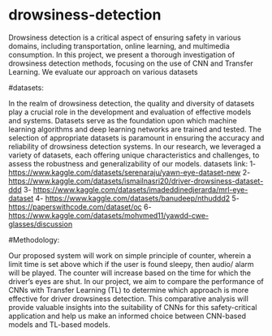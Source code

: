 # drowsiness-detection
Drowsiness detection is a critical aspect of ensuring safety in various domains, including transportation, online learning, and multimedia consumption. In this project, we present a thorough investigation of drowsiness detection methods, focusing on the use of CNN and Transfer Learning. We evaluate our approach on various datasets

#datasets:

In the realm of drowsiness detection, the quality and diversity of datasets play a crucial role in the development and evaluation of effective models and systems. Datasets serve as 
the foundation upon which machine learning algorithms and deep learning networks are trained and tested. The selection of appropriate datasets is paramount in ensuring the accuracy and reliability of drowsiness detection systems. In our research, we leveraged a variety of datasets, each offering unique characteristics and challenges, to assess the robustness and 
generalizability of our models.
datasets link:
1- https://www.kaggle.com/datasets/serenaraju/yawn-eye-dataset-new
2- https://www.kaggle.com/datasets/ismailnasri20/driver-drowsiness-dataset-ddd
3- https://www.kaggle.com/datasets/imadeddinedjerarda/mrl-eye-dataset
4- https://www.kaggle.com/datasets/banudeep/nthuddd2
5- https://paperswithcode.com/dataset/oc
6- https://www.kaggle.com/datasets/mohvmed11/yawdd-cwe-glasses/discussion

#Methodology: 

Our proposed system will work on simple principle of counter, wherein a limit time is set above which if the user is found sleepy, then audio/ alarm will be played. The
counter will increase based on the time for which the driver’s eyes are shut. In our project, we aim to compare the performance of CNNs with Transfer Learning (TL) to determine which 
approach is more effective for driver drowsiness detection. This comparative analysis will provide valuable insights into the suitability of CNNs for this safety-critical 
application and help us make an informed choice between CNN-based models and TL-based models. 




